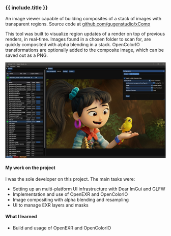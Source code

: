 <h3 id="{{ include.id }}">{{ include.title }}</h3>

An image viewer capable of building composites of a stack of images with transparent regions. Source code at [github.com/gugenstudio/xComp](https://github.com/gugenstudio/xComp)

This tool was built to visualize region updates of a render on top of previous renders, in real-time. Images found in a chosen folder to scan for, are quickly composited with alpha blending in a stack. OpenColorIO transformations are optionally added to the composite image, which can be saved out as a PNG.

![](https://raw.githubusercontent.com/gugenstudio/xComp/master/apps/docs/xcomp_sshot_01.jpg)

#### My work on the project

I was the sole developer on this project. The main tasks were:

- Setting up an multi-platform UI infrastructure with Dear ImGui and GLFW
- Implementation and use of OpenEXR and OpenColorIO
- Image compositing with alpha blending and resampling
- UI to manage EXR layers and masks

#### What I learned

- Build and usage of OpenEXR and OpenColorIO

